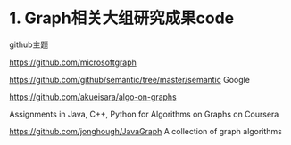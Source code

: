 
















# 1. Graph相关大组研究成果code



github主题

https://github.com/microsoftgraph




https://github.com/github/semantic/tree/master/semantic Google






https://github.com/akueisara/algo-on-graphs





Assignments in Java, C++, Python for Algorithms on Graphs on Coursera



https://github.com/jonghough/JavaGraph A collection of graph algorithms





































































